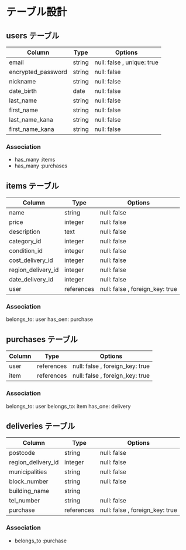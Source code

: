 # テーブル設計

## users テーブル
| Column              | Type   | Options       |
|---------------------|--------|---------------|
| email               | string | null: false , unique: true  |
| encrypted_password            | string | null: false   |
| nickname            | string | null: false   |
| date_birth          | date | null: false   |
| last_name           | string | null: false   |
| first_name          | string | null: false   |
| last_name_kana  | string | null: false   |
| first_name_kana | string | null: false   |

### Association
- has_many :items
- has_many :purchases


## items テーブル
| Column           | Type   | Options     |
|------------------|--------|-------------|
| name            | string | null: false |
| price          | integer    | null: false |
| description        | text   | null: false |
| category_id        | integer | null: false |
| condition_id        | integer | null: false |
| cost_delivery_id      | integer | null: false |
| region_delivery_id      | integer | null: false |
| date_delivery_id    | integer | null: false |
| user               | references | null: false , foreign_key: true  |

### Association
belongs_to: user
has_oen: purchase

## purchases テーブル
| Column           | Type   | Options     |
|------------------|--------|-------------|
| user               | references | null: false , foreign_key: true  |
| item               | references | null: false , foreign_key: true  |

### Association
belongs_to: user
belongs_to: item
has_one: delivery


## deliveries テーブル
| Column           | Type   | Options     |
|------------------|--------|-------------|
| postcode            | string | null: false |
| region_delivery_id          | integer    | null: false |
| municipalities        | string   | null: false |
| block_number        | string | null: false |
| building_name        | string |  |
| tel_number        | string | null: false |
| purchase               | references | null: false , foreign_key: true  |

### Association
- belongs_to :purchase

